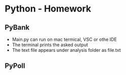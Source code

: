 # Python - Homework
## PyBank
* Main.py can run on mac termical, VSC or othe IDE  
* The terminal prints the asked output
* The text file appears under analysis folder as file.txt

## PyPoll

